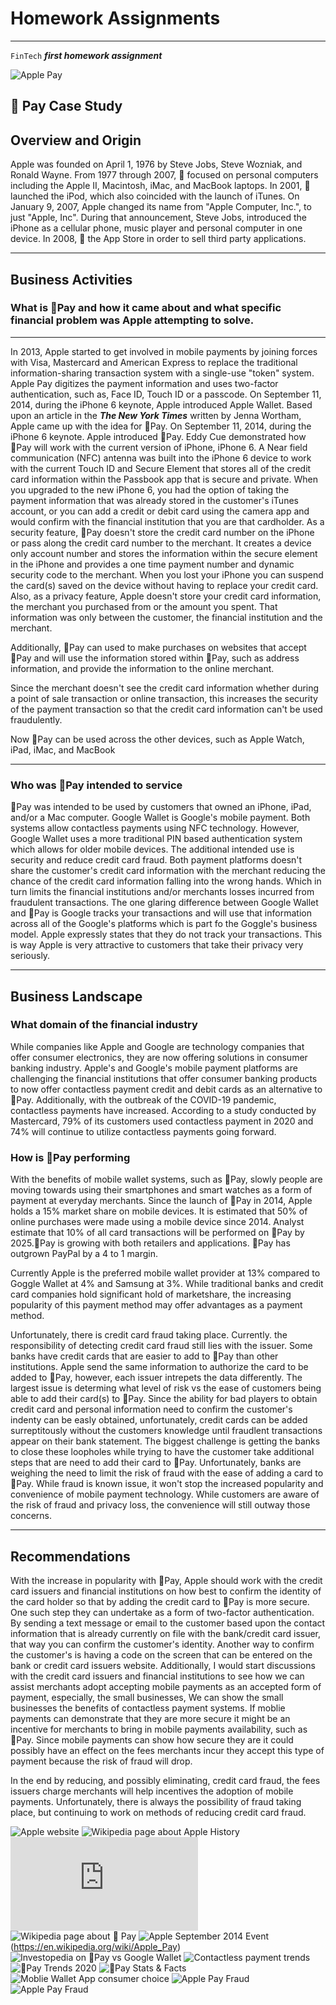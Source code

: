 # Homework Assignments
---
`FinTech`
**_first homework assignment_**
>
![Apple Pay](https://www.apple.com/v/apple-pay/m/images/overview/og__dq5nejr4bg02_image.png?202104271227)

 Pay Case Study
---
## Overview and Origin


Apple was founded on April 1, 1976 by Steve Jobs, Steve Wozniak, and Ronald Wayne. From 1977 through 2007,  focused on personal computers including the Apple II, Macintosh, iMac, and MacBook laptops. In 2001,  launched the iPod, which also coincided with the launch of iTunes. On January 9, 2007, Apple changed its name from "Apple Computer, Inc.", to just "Apple, Inc". During that announcement, Steve Jobs, introduced the iPhone as a cellular phone, music player and personal computer in one device. In 2008,  the App Store in order to sell third party applications. 

---
## Business Activities

### What is Pay and how it came about and what specific financial problem was Apple attempting to solve.

---
In 2013, Apple started to get involved in mobile payments by joining forces with Visa, Mastercard and American Express to replace the traditional information-sharing transaction system with a single-use "token" system. Apple Pay digitizes the payment information and uses two-factor authentication, such as, Face ID, Touch ID or a passcode. On September 11, 2014, during the iPhone 6 keynote, Apple introduced Apple Wallet. 
Based upon an article in the **_The New York Times_** written by Jenna Wortham, Apple came up with the idea for Pay. 
On September 11, 2014, during the iPhone 6 keynote. Apple introduced Pay. Eddy Cue demonstrated how Pay will work with the current version of iPhone, iPhone 6. A Near field communication (NFC) antenna was built into the iPhone 6 device to work with the current Touch ID and Secure Element that stores all of the credit card information within the Passbook app that is secure and private. When you upgraded to the new iPhone 6, you had the option of taking the payment information that was already stored in the customer's iTunes account, or you can add a credit or debit card using the camera app and would confirm with the financial institution that you are that cardholder. As a security feature, Pay doesn't store the credit card number on the iPhone or pass along the credit card number to the merchant. It creates a device only account number and stores the information within the secure element in the iPhone and provides a one time payment number and dynamic security code to the merchant. When you lost your iPhone you can suspend the card(s) saved on the device without having to replace your credit card. Also, as a privacy feature, Apple doesn't store your credit card information, the merchant you purchased from or the amount you spent. That information was only between the customer, the financial institution and the merchant.

Additionally, Pay can used to make purchases on websites that accept Pay and will use the information stored within Pay, such as address information, and provide the information to the online merchant.

Since the merchant doesn't see the credit card information whether during a point of sale transaction or online transaction, this increases the security of the payment transaction so that the credit card information can't be used fraudulently.

Now Pay can be used across the other devices, such as Apple Watch, iPad, iMac, and MacBook

---
### Who was Pay intended to service


Pay was intended to be used by customers that owned an iPhone, iPad, and/or a Mac computer.
Google Wallet is Google's mobile payment. Both systems allow contactless payments using NFC technology.
However, Google Wallet uses a more traditional PIN based authentication system which allows for older mobile devices. 
The additional intended use is security and reduce credit card fraud. Both payment platforms doesn't share the customer's credit card information with the merchant reducing the chance of the credit card information falling into the wrong hands. Which in turn limits the financial institutions and/or merchants losses incurred from fraudulent transactions.
The one glaring difference between Google Wallet and Pay is Google tracks your transactions and will use that information across all of the Google's platforms which is part fo the Goggle's business model. Apple expressly states that they do not track your transactions. This is way Apple is very attractive to customers that take their privacy very seriously.

---
## Business Landscape
### What domain of the financial industry

While companies like Apple and Google are technology companies that offer consumer electronics, they are now offering solutions in consumer banking industry. 
Apple's and Google's mobile payment platforms are challenging the financial institutions that offer consumer banking products to now offer contactless payment credit and debit cards as an alternative to Pay.
Additionally, with the outbreak of the COVID-19 pandemic, contactless payments have increased. According to a study conducted by Mastercard, 79% of its customers used contactless payment in 2020 and 74% will continue to utilize contactless payments going forward.

### How is Pay performing

With the benefits of mobile wallet systems, such as Pay, slowly people are moving towards using their smartphones and smart watches as a form of payment at everyday merchants.
Since the launch of Pay in 2014, Apple holds a 15% market share on mobile devices. It is estimated that 50% of online purchases were made using a mobile device since 2014. Analyst estimate that 10% of all card transactions will be performed on Pay by 2025.Pay is growing with both retailers and applications. Pay has outgrown PayPal by a 4 to 1 margin. 

Currently Apple is the preferred mobile wallet provider at 13% compared to Goggle Wallet at 4% and Samsung at 3%. While traditional banks and credit card companies hold significant hold of marketshare, the increasing popularity of this payment method may offer advantages as a payment method.

Unfortunately, there is credit card fraud taking place. Currently. the responsibility of detecting credit card fraud still lies with the issuer. Some banks have credit cards that are easier to add to Pay than other institutions. Apple send the same information to authorize the card to be added to Pay, however, each issuer intrepets the data differently. The largest issue is determing what level of risk vs the ease of customers being able to add their card(s) to Pay. Since the ability for bad players to obtain credit card and personal information need to confirm the customer's indenty can be easly obtained, unfortunately, credit cards can be added surreptitously without the customers knowledge until fraudlent transactions appear on their bank statement.
The biggest challenge is getting the banks to close these loopholes while trying to have the customer take additional steps that are need to add their card to Pay. Unfortunately, banks are weighing the need to limit the risk of fraud with the ease of adding a card to Pay.
While fraud is known issue, it won't stop the increased popularity and convenience of mobile payment technology. While customers are aware of the risk of fraud and privacy loss, the convenience will still outway those concerns.

---
## Recommendations

With the increase in popularity with Pay, Apple should work with the credit card issuers and financial institutions on how best to confirm the identity of the card holder so that by adding the credit card to Pay is more secure. One such step they can undertake as a form of two-factor authentication. By sending a text message or email to the customer based upon the contact information that is already currently on file with the bank/credit card issuer, that way you can confirm the customer's identity. Another way to confirm the customer's is having a code on the screen that can be entered on the bank or credit card issuers website.
Additionally, I would start discussions with the credit card issuers and financial institutions to see how we can assist merchants adopt accepting mobile payments as an accepted form of payment, especially, the small businesses, We can show the small businesses the benefits of contactless payment systems. If moblie payments can demonstrate that they are more secure it might be an incentive for merchants to bring in mobile payments availability, such as Pay. Since mobile payments can show how secure they are it could possibly have an effect on the fees merchants incur they accept this type of payment because the risk of fraud will drop. 

In the end by reducing, and possibly eliminating, credit card fraud, the fees issuers charge merchants will help incentives the adoption of mobile payments. Unfortunately, there is always the possibility of fraud taking place, but continuing to work on methods of reducing credit card fraud.




![Apple website](https://www.apple.com/apple-pay)
![Wikipedia page about Apple History](https://en.wikipedia.org/wiki/History_of_Apple_Inc.)
![Yahoo Finance brief history about Apple Pay](https://finance.yahoo.com/news/brief-history-apple-apos-payment-182700212.html)
![Wikipedia page about  Pay](https://en.wikipedia.org/wiki/Apple_Pay)
![Apple September 2014 Event](https://www.youtube.com/watch?v=38IqQpwPe7s)(https://en.wikipedia.org/wiki/Apple_Pay)
![Investopedia on Pay vs Google Wallet](https://www.investopedia.com/articles/personal-finance/010215/apple-pay-vs-google-wallet-how-they-work.asp#:~:text=Apple%20Pay%20and%20Google%20Wallet%20are%20Mobile%20Payment%20Systems.&text=Google%2C%20on%20the%20other%20hand,including%20Apple's%20own%20iPhone%205!)
![Contactless payment trends](https://explodingtopics.com/blog/credit-card-industry-trends)
![Pay Trends 2020](https://www.hostmerchantservices.com/2020/09/apple-pay-trends-and-updates-fall-2020/)
![Pay Stats & Facts](https://www.statista.com/topics/4322/apple-pay/)
![Moblie Wallet App consumer choice](https://www.statista.com/statistics/762650/preferred-provider-of-mobile-wallet-app-usa/)
![Apple Pay Fraud](https://www.forbes.com/sites/thomasbrewster/2019/03/27/millions-are-being-lost-to-apple-pay-fraudwill-apple-card-come-to-the-rescue/?sh=7b9b4029622f)
![Apple Pay Fraud](https://www.retaildive.com/ex/mobilecommercedaily/apple-pay-fraud-reflects-weakness-with-credit-cards-not-platform)
